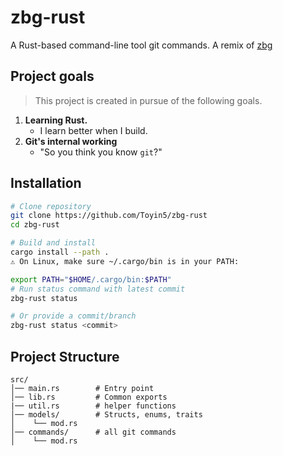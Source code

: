 # zbg-rust

A Rust-based command-line tool git commands. A remix of [zbg](https://github.com/chshersh/zbg)

## Project goals

> This project is created in pursue of the following goals.

1. **Learning Rust.**
    + I learn better when I build.
2. **Git's internal working**
    + "So you think you know `git`?"

## Installation

```bash
# Clone repository
git clone https://github.com/Toyin5/zbg-rust
cd zbg-rust

# Build and install
cargo install --path .
⚠️ On Linux, make sure ~/.cargo/bin is in your PATH:

export PATH="$HOME/.cargo/bin:$PATH"
# Run status command with latest commit
zbg-rust status

# Or provide a commit/branch
zbg-rust status <commit>
```

## Project Structure
```
src/
│── main.rs        # Entry point
│── lib.rs         # Common exports
|── util.rs        # helper functions
│── models/        # Structs, enums, traits
│    └── mod.rs   
│── commands/      # all git commands
│    └── mod.rs    
```